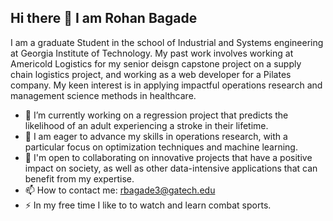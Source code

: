 ## Hi there 👋 I am Rohan Bagade

I am a graduate Student in the school of Industrial and Systems engineering at Georgia Institute of Technology. My past work involves working at Americold Logistics for my senior deisgn capstone project on a supply chain logistics project, and working as a web developer 
for a Pilates company. My keen interest is in applying impactful operations research and management science methods in healthcare.


- 🔭 I’m currently working on a regression project that predicts the likelihood of an adult experiencing a stroke in their lifetime. 
- 🧠 I am eager to advance my skills in operations research, with a particular focus on optimization techniques and machine learning.
- 🤝  I'm open to collaborating on innovative projects that have a positive impact on society, as well as other data-intensive applications that can benefit from my expertise.
- 📫 How to contact me: rbagade3@gatech.edu
- ⚡ In my free time I like to to watch and learn combat sports. 
